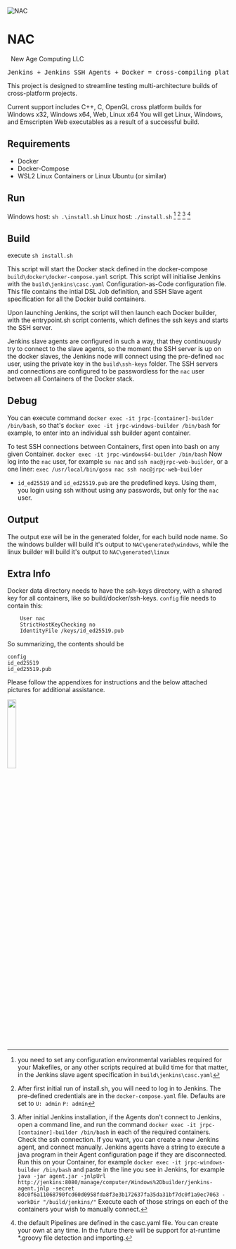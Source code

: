

![NAC](https://user-images.githubusercontent.com/63042547/215357605-72fe88a0-68ee-468e-90f0-fee1ff3b96ed.png)

# NAC
&nbsp;
New Age Computing LLC
<pre>
Jenkins + Jenkins SSH Agents + Docker = cross-compiling platform
</pre>
This project is designed to streamline testing multi-architecture builds of cross-platform projects.

Current support includes C++, C, OpenGL cross platform builds for Windows x32, Windows x64, Web, Linux x64
You will get Linux, Windows, and Emscripten Web executables as a result of a successful build.

## Requirements
- Docker
- Docker-Compose
- WSL2 Linux Containers or Linux Ubuntu (or similar)

## Run 
Windows host:
```sh .\install.sh``` 
Linux host:
```./install.sh``` [^1] [^2] [^3] [^4]

## Build
execute `sh install.sh` 

This script will start the Docker stack defined in the docker-compose `build\docker\docker-compose.yaml` script. This script will initialise Jenkins with the `build\jenkins\casc.yaml` Configuration-as-Code configuration file. This file contains the intial DSL Job definition, and SSH Slave agent specification for all the Docker build containers. 

Upon launching Jenkins, the script will then launch each Docker builder, with the entrypoint.sh script contents, which defines the ssh keys and starts the SSH server.

Jenkins slave agents are configured in such a way, that they continuously try to connect to the slave agents, so the moment the SSH server is up on the docker slaves, the Jenkins node will connect using the pre-defined `nac` user, using the private key in the `build\ssh-keys` folder. The SSH servers and connections are configured to be passwordless for the `nac` user between all Containers of the Docker stack.

## Debug
You can execute command `docker exec -it jrpc-[container]-builder /bin/bash`, so that's `docker exec -it jrpc-windows-builder /bin/bash` for example, to enter into an individual ssh builder agent container.

To test SSH connections between Containers, first open into bash on any given Container.
 `docker exec -it jrpc-windows64-builder /bin/bash`
 Now log into the `nac` user, for example `su nac` and `ssh nac@jrpc-web-builder`, or a one liner: `exec /usr/local/bin/gosu nac ssh nac@jrpc-web-builder`
- `id_ed25519` and `id_ed25519.pub` are the predefined keys. Using them, you login using ssh without using any passwords, but only for the `nac` user.

## Output
The output exe will be in the generated folder, for each build node name. So the windows builder will build it's output to `NAC\generated\windows`, while  the linux builder will build it's output to `NAC\generated\linux`

## Extra Info
Docker data directory needs to have the ssh-keys directory, with a shared key for all containers, like so
build/docker/ssh-keys.
`config` file needs to contain this:
```Host *
    User nac
    StrictHostKeyChecking no
    IdentityFile /keys/id_ed25519.pub
```

So summarizing, the contents should be 
```build/docker/ssh-keys/
config
id_ed25519
id_ed25519.pub
```

Please follow the appendixes for instructions and the below attached pictures for additional assistance.

[^1]: you need to set any configuration environmental variables required for your Makefiles, or any other scripts required at build time for that matter, in the Jenkins slave agent specification in `build\jenkins\casc.yaml`

[^2]: After first initial run of install.sh, you will need to log in to Jenkins. The pre-defined credentials are in the `docker-compose.yaml` file. Defaults are set to `U: admin` `P: admin`

[^3]: After initial Jenkins installation, if the Agents don't connect to Jenkins, open a command line, and run the command ```docker exec -it jrpc-[container]-builder /bin/bash``` in each of the required containers. Check the ssh connection. If you want, you can create a new Jenkins agent, and connect manually.
Jenkins agents have a string to execute a java program in their Agent configuration page if they are disconnected. Run this on your Container, for example `docker exec -it jrpc-windows-builder /bin/bash` and paste in the line you see in Jenkins, for example ```java -jar agent.jar -jnlpUrl http://jenkins:8080/manage/computer/Windows%2Dbuilder/jenkins-agent.jnlp -secret 8dc0f6a11068790fcd60d0958fda8f3e3b172637fa35da31bf7dc0f1a9ec7063 -workDir "/build/jenkins/"```
Execute each of those strings on each of the containers your wish to manually connect.

[^4]: the default Pipelines are defined in the casc.yaml file. You can create your own at any time. In the future there will be support for at-runtime *.groovy file detection and importing.

<p align="left">
<img src="https://user-images.githubusercontent.com/63042547/215356555-a29e78c9-8197-462a-8e73-fbaf86af9b1b.gif" width=20% height=20%>
</p>
